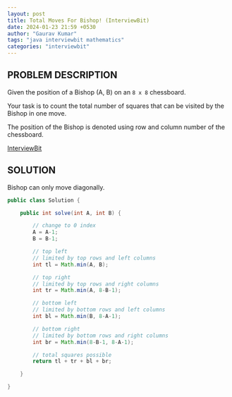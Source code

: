 ```yaml
---
layout: post
title: Total Moves For Bishop! (InterviewBit)
date: 2024-01-23 21:59 +0530
author: "Gaurav Kumar"
tags: "java interviewbit mathematics"
categories: "interviewbit"
---
```


## PROBLEM DESCRIPTION

Given the position of a Bishop (A, B) on an `8 x 8` chessboard.

Your task is to count the total number of squares that can be visited by the Bishop in one move.

The position of the Bishop is denoted using row and column number of the chessboard.

[InterviewBit](https://www.interviewbit.com/problems/total-moves-for-bishop/)

## SOLUTION

Bishop can only move diagonally.

```java
public class Solution {

    public int solve(int A, int B) {

        // change to 0 index
        A = A-1;
        B = B-1;

        // top left
        // limited by top rows and left columns
        int tl = Math.min(A, B);

        // top right
        // limited by top rows and right columns
        int tr = Math.min(A, 8-B-1);

        // bottom left
        // limited by bottom rows and left columns
        int bl = Math.min(B, 8-A-1);

        // bottom right
        // limited by bottom rows and right columns
        int br = Math.min(8-B-1, 8-A-1);

        // total squares possible
        return tl + tr + bl + br;

    }

}
```
